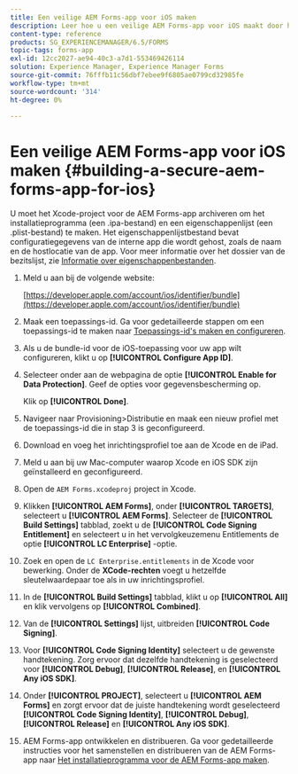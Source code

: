 ```yaml
---
title: Een veilige AEM Forms-app voor iOS maken
description: Leer hoe u een veilige AEM Forms-app voor iOS maakt door het Xcode-project te archiveren. Hiermee maakt u een installatiebestand (een .ipa-bestand) en een eigenschappenlijstbestand (een .plist-bestand).
content-type: reference
products: SG_EXPERIENCEMANAGER/6.5/FORMS
topic-tags: forms-app
exl-id: 12cc2027-ae94-40c3-a7d1-553469426114
solution: Experience Manager, Experience Manager Forms
source-git-commit: 76fffb11c56dbf7ebee9f6805ae0799cd32985fe
workflow-type: tm+mt
source-wordcount: '314'
ht-degree: 0%

---
```


# Een veilige AEM Forms-app voor iOS maken {#building-a-secure-aem-forms-app-for-ios}

U moet het Xcode-project voor de AEM Forms-app archiveren om het installatieprogramma (een .ipa-bestand) en een eigenschappenlijst (een .plist-bestand) te maken. Het eigenschappenlijstbestand bevat configuratiegegevens van de interne app die wordt gehost, zoals de naam en de hostlocatie van de app. Voor meer informatie over het dossier van de bezitslijst, zie [Informatie over eigenschappenbestanden](https://developer.apple.com/library/ios/#documentation/general/Reference/InfoPlistKeyReference/Articles/AboutInformationPropertyListFiles.html).

1. Meld u aan bij de volgende website:

   [https://developer.apple.com/account/ios/identifier/bundle](https://developer.apple.com/account/ios/identifier/bundle)

1. Maak een toepassings-id. Ga voor gedetailleerde stappen om een toepassings-id te maken naar [Toepassings-id&#39;s maken en configureren](https://developer.apple.com/library/ios/documentation/IDEs/Conceptual/AppDistributionGuide/MaintainingProfiles/MaintainingProfiles.html).
1. Als u de bundle-id voor de iOS-toepassing voor uw app wilt configureren, klikt u op **[!UICONTROL Configure App ID]**.
1. Selecteer onder aan de webpagina de optie **[!UICONTROL Enable for Data Protection]**. Geef de opties voor gegevensbescherming op.

   Klik op **[!UICONTROL Done]**.

1. Navigeer naar Provisioning>Distributie en maak een nieuw profiel met de toepassings-id die in stap 3 is geconfigureerd.
1. Download en voeg het inrichtingsprofiel toe aan de Xcode en de iPad.
1. Meld u aan bij uw Mac-computer waarop Xcode en iOS SDK zijn geïnstalleerd en geconfigureerd.
1. Open de `AEM Forms.xcodeproj` project in Xcode.
1. Klikken **[!UICONTROL AEM Forms]**, onder **[!UICONTROL TARGETS]**, selecteert u **[!UICONTROL AEM Forms]**. Selecteer de **[!UICONTROL Build Settings]** tabblad, zoekt u de **[!UICONTROL Code Signing Entitlement]** en selecteert u in het vervolgkeuzemenu Entitlements de optie **[!UICONTROL LC Enterprise]** -optie.
1. Zoek en open de `LC Enterprise.entitlements` in de Xcode voor bewerking. Onder de **XCode-rechten** voegt u hetzelfde sleutelwaardepaar toe als in uw inrichtingsprofiel.
1. In de **[!UICONTROL Build Settings]** tabblad, klikt u op **[!UICONTROL All]** en klik vervolgens op **[!UICONTROL Combined]**.
1. Van de **[!UICONTROL Settings]** lijst, uitbreiden **[!UICONTROL Code Signing]**.
1. Voor **[!UICONTROL Code Signing Identity]** selecteert u de gewenste handtekening. Zorg ervoor dat dezelfde handtekening is geselecteerd voor **[!UICONTROL Debug]**, **[!UICONTROL Release]**, en **[!UICONTROL Any iOS SDK]**.
1. Onder **[!UICONTROL PROJECT]**, selecteert u **[!UICONTROL AEM Forms]** en zorgt ervoor dat de juiste handtekening wordt geselecteerd **[!UICONTROL Code Signing Identity]**, **[!UICONTROL Debug]**, **[!UICONTROL Release]** en **[!UICONTROL Any iOS SDK]**.
1. AEM Forms-app ontwikkelen en distribueren. Ga voor gedetailleerde instructies voor het samenstellen en distribueren van de AEM Forms-app naar [Het installatieprogramma voor de AEM Forms-app maken](setup-xcode-project-build-installer.md#build-the-installer-for-the-mobile-workspace-app).
